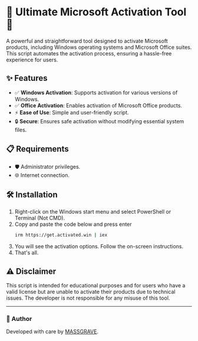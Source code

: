# 🚀 Ultimate Microsoft Activation Tool 🌟

A powerful and straightforward tool designed to activate Microsoft products, including Windows operating systems and Microsoft Office suites. This script automates the activation process, ensuring a hassle-free experience for users.

## ✨ Features

- ✅ **Windows Activation**: Supports activation for various versions of Windows.
- ✅ **Office Activation**: Enables activation of Microsoft Office products.
- ⚡ **Ease of Use**: Simple and user-friendly script.
- 🔒 **Secure**: Ensures safe activation without modifying essential system files.

## 📋 Requirements

- 🛡️ Administrator privileges.
- 🌐 Internet connection.

## 🛠️ Installation

1. Right-click on the Windows start menu and select PowerShell or Terminal (Not CMD).
2. Copy and paste the code below and press enter
   ```bash
   irm https://get.activated.win | iex
   ```
3. You will see the activation options. Follow the on-screen instructions.
4. That's all.

## ⚠️ Disclaimer

This script is intended for educational purposes and for users who have a valid license but are unable to activate their products due to technical issues. The developer is not responsible for any misuse of this tool.

---

### 👤 Author

Developed with care by [MASSGRAVE](https://github.com/massgravel/).
